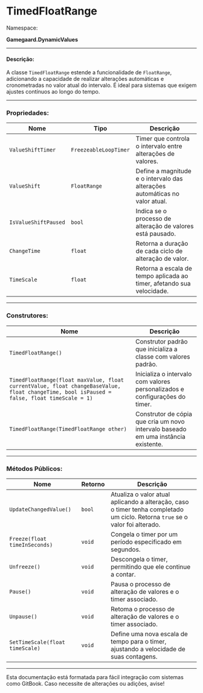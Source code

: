 # TimedFloatRange

Namespace:

**Gamegaard.DynamicValues**

***

#### Descrição:

A classe `TimedFloatRange` estende a funcionalidade de `FloatRange`, adicionando a capacidade de realizar alterações automáticas e cronometradas no valor atual do intervalo. É ideal para sistemas que exigem ajustes contínuos ao longo do tempo.

***

### Propriedades:

| Nome                 | Tipo                  | Descrição                                                                   |
| -------------------- | --------------------- | --------------------------------------------------------------------------- |
| `ValueShiftTimer`    | `FreezeableLoopTimer` | Timer que controla o intervalo entre alterações de valores.                 |
| `ValueShift`         | `FloatRange`          | Define a magnitude e o intervalo das alterações automáticas no valor atual. |
| `IsValueShiftPaused` | `bool`                | Indica se o processo de alteração de valores está pausado.                  |
| `ChangeTime`         | `float`               | Retorna a duração de cada ciclo de alteração de valor.                      |
| `TimeScale`          | `float`               | Retorna a escala de tempo aplicada ao timer, afetando sua velocidade.       |

***

### Construtores:

| Nome                                                                                                                                       | Descrição                                                                          |
| ------------------------------------------------------------------------------------------------------------------------------------------ | ---------------------------------------------------------------------------------- |
| `TimedFloatRange()`                                                                                                                        | Construtor padrão que inicializa a classe com valores padrão.                      |
| `TimedFloatRange(float maxValue, float currentValue, float changeBaseValue, float changeTime, bool isPaused = false, float timeScale = 1)` | Inicializa o intervalo com valores personalizados e configurações do timer.        |
| `TimedFloatRange(TimedFloatRange other)`                                                                                                   | Construtor de cópia que cria um novo intervalo baseado em uma instância existente. |

***

### Métodos Públicos:

| Nome                            | Retorno | Descrição                                                                                                                     |
| ------------------------------- | ------- | ----------------------------------------------------------------------------------------------------------------------------- |
| `UpdateChangedValue()`          | `bool`  | Atualiza o valor atual aplicando a alteração, caso o timer tenha completado um ciclo. Retorna `true` se o valor foi alterado. |
| `Freeze(float timeInSeconds)`   | `void`  | Congela o timer por um período especificado em segundos.                                                                      |
| `Unfreeze()`                    | `void`  | Descongela o timer, permitindo que ele continue a contar.                                                                     |
| `Pause()`                       | `void`  | Pausa o processo de alteração de valores e o timer associado.                                                                 |
| `Unpause()`                     | `void`  | Retoma o processo de alteração de valores e o timer associado.                                                                |
| `SetTimeScale(float timeScale)` | `void`  | Define uma nova escala de tempo para o timer, ajustando a velocidade de suas contagens.                                       |

***

Esta documentação está formatada para fácil integração com sistemas como GitBook. Caso necessite de alterações ou adições, avise!
